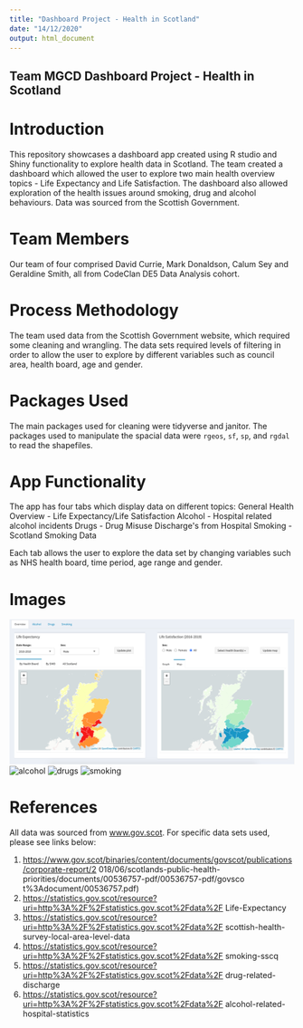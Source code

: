 ```yaml
---
title: "Dashboard Project - Health in Scotland"
date: "14/12/2020"
output: html_document
---
```


## Team MGCD Dashboard Project - Health in Scotland

# Introduction
This repository showcases a dashboard app created using R studio and Shiny functionality to explore health data in Scotland.  The team created a dashboard which allowed the user to explore two main health overview topics - Life Expectancy and Life Satisfaction.  The dashboard also allowed exploration of the health issues around smoking, drug and alcohol behaviours.  Data was sourced from the Scottish Government.

# Team Members

Our team of four comprised David Currie, Mark Donaldson, Calum Sey and Geraldine Smith, all from CodeClan DE5 Data Analysis cohort.

# Process Methodology
The team used data from the Scottish Government website, which required some cleaning and wrangling. The data sets required levels of filtering in order to allow the user to explore by different variables such as council area, health board, age and gender.

# Packages Used
The main packages used for cleaning were tidyverse and janitor. The packages used to manipulate the spacial data were `rgeos`, `sf`, `sp`, and `rgdal` to read the shapefiles.

# App Functionality
The app has four tabs which display data on different topics:
General Health Overview - Life Expectancy/Life Satisfaction
Alcohol - Hospital related alcohol incidents
Drugs - Drug Misuse Discharge's from Hospital
Smoking - Scotland Smoking Data

Each tab allows the user to explore the data set by changing variables such as NHS health board, time period, age range and gender.

# Images

![life_exp_&_life_sat](images/life_expectancy_&_life_satisfaction.png)
![alcohol](images/hospital_related_alcohol_incedents.png)
![drugs](images/drug_misuse_dischrage's_from_hospital.png)
![smoking](images/scotland_smoking_data)

# References

All data was sourced from www.gov.scot. For specific data sets used, please see links below:

1. https://www.gov.scot/binaries/content/documents/govscot/publications/corporate-report/2 018/06/scotlands-public-health-priorities/documents/00536757-pdf/00536757-pdf/govsco t%3Adocument/00536757.pdf​)
2. https://statistics.gov.scot/resource?uri=http%3A%2F%2Fstatistics.gov.scot%2Fdata%2F Life-Expectancy
3. https://statistics.gov.scot/resource?uri=http%3A%2F%2Fstatistics.gov.scot%2Fdata%2F scottish-health-survey-local-area-level-data
4. https://statistics.gov.scot/resource?uri=http%3A%2F%2Fstatistics.gov.scot%2Fdata%2F smoking-sscq
5. https://statistics.gov.scot/resource?uri=http%3A%2F%2Fstatistics.gov.scot%2Fdata%2F drug-related-discharge
6. https://statistics.gov.scot/resource?uri=http%3A%2F%2Fstatistics.gov.scot%2Fdata%2F alcohol-related-hospital-statistics



